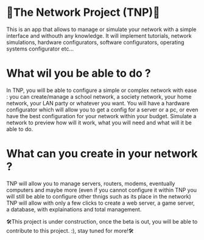 # 🔌The Network Project (TNP)🔌
This is an app that allows to manage or simulate your network with a simple interface and withouth any knowledge.
It will implement tutorials, network simulations, hardware configurators, software configurators, operating systems configurator etc...

# What wil you be able to do ?
In TNP, you will be able to configure a simple or complex network with ease : you can create/manage a school network, a society network, your home network, your LAN party or whatever you want.
You will have a hardware configurator which will allow you to get a config for a server or a pc, or even have the best configuration for your network within your budget.
Simulate a network to preview how will it work, what you will need and what will it be able to do.

# What can you create in your network ?
TNP will allow you to manage servers, routers, modems, eventually computers and maybe more (even if you cannot configure it within TNP you will still be able to configure other thnigs such as its place in the network)
TNP will allow with only a few clicks to create a web server, a game server, a database, with explainations and total management.

🛠This project is under construction, once the beta is out, you will be able to contribute to this project. :), stay tuned for more!🛠
